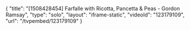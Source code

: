 {
    "title": "[1508428454] Farfalle with Ricotta, Pancetta & Peas - Gordon Ramsay",
    "type": "solo",
    "layout": "iframe-static",
    "videoId": "123179109",
    "url": "\/tvpembed\/123179109"
}